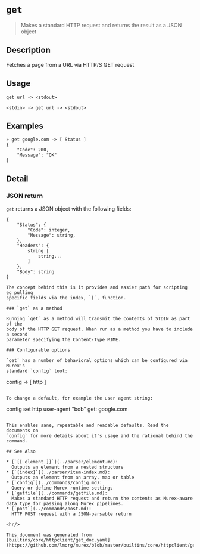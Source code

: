 # `get`

> Makes a standard HTTP request and returns the result as a JSON object

## Description

Fetches a page from a URL via HTTP/S GET request

## Usage

```
get url -> <stdout>

<stdin> -> get url -> <stdout>
```

## Examples

```
» get google.com -> [ Status ]
{
    "Code": 200,
    "Message": "OK"
}
```

## Detail

### JSON return

`get` returns a JSON object with the following fields:

```
{
    "Status": {
        "Code": integer,
        "Message": string,
    },
    "Headers": {
        string [
            string...
        ]
    },
    "Body": string
}

The concept behind this is it provides and easier path for scripting eg pulling
specific fields via the index, `[`, function.

### `get` as a method

Running `get` as a method will transmit the contents of STDIN as part of the
body of the HTTP GET request. When run as a method you have to include a second
parameter specifying the Content-Type MIME.

### Configurable options

`get` has a number of behavioral options which can be configured via Murex's
standard `config` tool:

```
config -> [ http ]
```

To change a default, for example the user agent string:

```
config set http user-agent "bob"
get: google.com
```

This enables sane, repeatable and readable defaults. Read the documents on
`config` for more details about it's usage and the rational behind the command.

## See Also

* [`[[ element ]]`](../parser/element.md):
  Outputs an element from a nested structure
* [`[index]`](../parser/item-index.md):
  Outputs an element from an array, map or table
* [`config`](../commands/config.md):
  Query or define Murex runtime settings
* [`getfile`](../commands/getfile.md):
  Makes a standard HTTP request and return the contents as Murex-aware data type for passing along Murex pipelines.
* [`post`](../commands/post.md):
  HTTP POST request with a JSON-parsable return

<hr/>

This document was generated from [builtins/core/httpclient/get_doc.yaml](https://github.com/lmorg/murex/blob/master/builtins/core/httpclient/get_doc.yaml).
